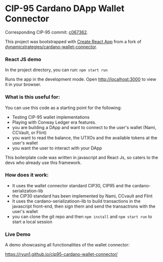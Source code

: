 # CIP-95 Cardano DApp Wallet Connector

Corresponding CIP-95 commit: [c067362](https://github.com/cardano-foundation/CIPs/pull/509/commits/c067362e6427e8a0ebee4a27cd75b10fee5931b4).

This project was bootstrapped with [Create React App](https://github.com/facebook/create-react-app) from a fork of [dynamicstrategies/cardano-wallet-connector](https://github.com/dynamicstrategies/cardano-wallet-connector).

### React JS demo

In the project directory, you can run: `npm start run`

Runs the app in the development mode.
Open [http://localhost:3000](http://localhost:3000) to view it in your browser.


### What is this useful for:
You can use this code as a starting point for the following:
- Testing CIP-95 wallet implementations
- Playing with Conway Ledger era features.
- you are building a DApp and want to connect to the user's wallet (Nami, CCVault, or Flint)
- you want to read the balance, the UTXOs and the available tokens at the user's wallet
- you want the user to interact with your DApp

This boilerplate code was written in javascript and React Js, so caters to the devs who already use this framework.

### How does it work:
- It uses the wallet connector standard CIP30, CIP95 and the cardano-serialization-lib
- the CIP30 standard has been implemented by Nami, CCvault and Flint
- It uses the cardano-serializatioon-lib to build transactions in the javascript front-end, then sign them and send the transactrons with the user's wallet
- you can clone the git repo and then `npm install` and `npm start run` to start a local session

### Live Demo

A demo showcasing all functionalities of the wallet connector:

https://ryun1.github.io/cip95-cardano-wallet-connector/